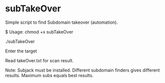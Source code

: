 # subTakeOver
Simple script to find Subdomain takeover (automation).

$ Usage: 
  chmod +x subTakeOver
  
  ./subTakeOver

  Enter the target
  
  Read takeOver.txt for scan result.

Note: Subjack must be installed.
Different subdomain finders gives different results.
Maximum subs equals best results.
